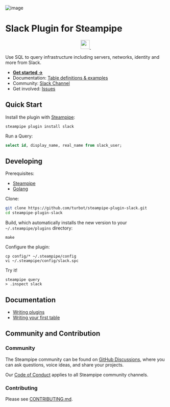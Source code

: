 ![image](https://hub.steampipe.io/images/plugins/turbot/slack-social-graphic.png)

# Slack Plugin for Steampipe
<p align="center">
  <a aria-label="Steampipe logo" href="https://steampipe.io">
    <img src="https://steampipe.io/images/steampipe_logo_wordmark_padding.svg" height="28">
  </a>
  <a aria-label="License" href="LICENSE">
    <img alt="" src="https://img.shields.io/static/v1?label=license&message=Apache-2.0&style=for-the-badge&labelColor=777777&color=F3F1F0">
  </a>
</p>

Use SQL to query infrastructure including servers, networks, identity and more from Slack.
- **[Get started →](https://hub.steampipe.io/plugins/turbot/slack)** 
- Documentation: [Table definitions & examples](https://hub.steampipe.io/plugins/turbot/slack/tables)
- Community: [Slack Channel](https://join.slack.com/t/steampipe/shared_invite/zt-oij778tv-lYyRTWOTMQYBVAbtPSWs3g)
- Get involved: [Issues](https://github.com/turbot/steampipe-plugin-slack/issues)

## Quick Start
Install the plugin with [Steampipe](https://steampipe.io):
```shell
steampipe plugin install slack
```

Run a Query:
```sql
select id, display_name, real_name from slack_user;
```

## Developing
Prerequisites:

- [Steampipe](https://steampipe.io/downloads)
- [Golang](https://golang.org/doc/install)

Clone:
```sh
git clone https://github.com/turbot/steampipe-plugin-slack.git
cd steampipe-plugin-slack
```

Build, which automatically installs the new version to your `~/.steampipe/plugins` directory:
```
make
```

Configure the plugin:
```
cp config/* ~/.steampipe/config
vi ~/.steampipe/config/slack.spc
```

Try it!
```
steampipe query
> .inspect slack
```

## Documentation
- [Writing plugins](https://steampipe.io/docs/develop/writing-plugins)
- [Writing your first table](https://steampipe.io/docs/develop/writing-your-first-table)

## Community and Contribution
### Community
The Steampipe community can be found on [GitHub Discussions](https://github.com/turbot/steampipe/discussions), where you can ask questions, voice ideas, and share your projects.

Our [Code of Conduct](https://github.com/turbot/steampipe/blob/main/CODE_OF_CONDUCT.md) applies to all Steampipe community channels.

### Contributing
Please see [CONTRIBUTING.md](https://github.com/turbot/steampipe/blob/main/CONTRIBUTING.md).

